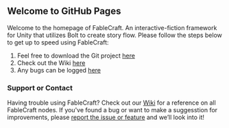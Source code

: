 ## Welcome to GitHub Pages

Welcome to the homepage of FableCraft. An interactive-fiction framework for Unity that utilizes Bolt to create story flow. Please follow the steps below to get up to speed using FableCraft:

1. Feel free to download the Git project [here](https://github.com/mylesblasonato/FableCraft.git)
2. Check out the Wiki [here](https://slimwiki.com/fablecraft)
3. Any bugs can be logged [here](https://www.jotform.com/203217781850051)

### Support or Contact

Having trouble using FableCraft? Check out our [Wiki](https://slimwiki.com/fablecraft) for a reference on all FableCraft nodes.
If you've found a bug or want to make a suggesstion for improvements, please [report the issue or feature](https://www.jotform.com/203217781850051) and we’ll look into it!
